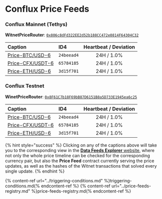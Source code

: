 # Conflux Price Feeds

### Conflux Mainnet (Tethys)

**WitnetPriceRouter**: [`0x806c8dFd322EE2d52b188CC472e0814F64304C32`](https://confluxscan.io/address/cfx:acag3dt7gj1sfzkndcgpj61aufh0jpcpgjcmvbnnrx?tab=contract-viewer)

| **Caption** | **ID4** | **Heartbeat / Deviation**
| :- | :- | :-: 
| [Price-BTC/USD-6](https://feeds.witnet.io/feeds/conflux-mainnet_btc-usd_6) | `24beead4` | 24H / 1.0% 
| [Price-CFX/USDT-6](https://feeds.witnet.io/feeds/conflux-mainnet_cfx-usdt_6) | `65784185` | 24H / 1.0% 
| [Price-ETH/USD-6](https://feeds.witnet.io/feeds/conflux-mainnet_eth-usd_6) | `3d15f701` | 24H / 1.0% 

### Conflux Testnet

**WinetPriceRouter**: [`0x8F61C7b18F69bB87D6151B8a5D733E1945ea6c25`](https://testnet.confluxscan.io/address/cfxtest:ach0dv7vv7y51b80cyr2y1nxh2pyn4xpeyst6h7jph?tab=contract-viewer) 

| **Caption** | **ID4** | **Heartbeat / Deviation** 
| :- | :- | :-: 
| [Price-BTC/USD-6](https://feeds.witnet.io/feeds/conflux-testnett_btc-usd_6) | `24beead4` | 24H / 1.0% 
| [Price-CFX/USDT-6](https://feeds.witnet.io/feeds/conflux-testnet_cfx-usdt_6) | `65784185` | 24H / 1.0% 
| [Price-ETH/USD-6](https://feeds.witnet.io/feeds/conflux-testnet__eth-usd_6) | `3d15f701` | 24H / 1.0% 

{% hint style="success" %}
Clicking on any of the captions above will take you to the corresponding view in the [**Data Feeds Explorer** website](https://feeds.witnet.io), where not only the whole price timeline can be checked for the corresponding currency pair, but also the **Price Feed** contract currently serving the price updates, as well as the hashes of the Witnet transactions that solved every single update. 
{% endhint %}

{% content-ref url="../triggering-conditions.md" %}triggering-conditions.md{% endcontent-ref %}
{% content-ref url="../price-feeds-registry.md" %}price-feeds-registry.md{% endcontent-ref %}
